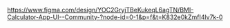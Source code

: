 https://www.figma.com/design/YOC2GryjTBeKukeqL6agTN/BMI-Calculator-App-UI--Community-?node-id=0-1&p=f&t=K832e0kZmfI4lv7k-0